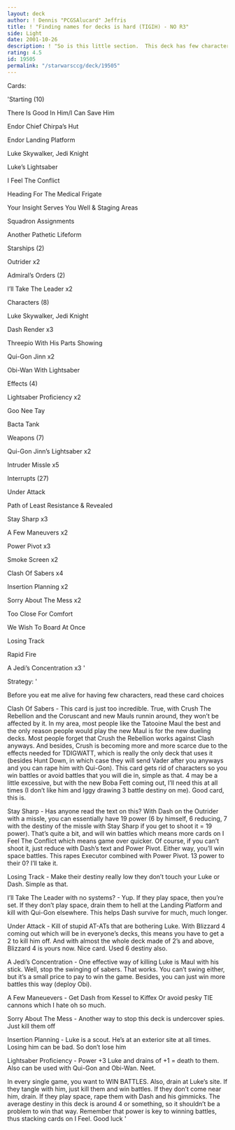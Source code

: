 ```yaml
---
layout: deck
author: ! Dennis "PCGSAlucard" Jeffris
title: ! "Finding names for decks is hard (TIGIH) - NO R3"
side: Light
date: 2001-10-26
description: ! "So is this little section.  This deck has few characters, TONS of power, and HIGH destinies."
rating: 4.5
id: 19505
permalink: "/starwarsccg/deck/19505"
---
```

Cards: 

'Starting (10)

There Is Good In Him/I Can Save Him

Endor Chief Chirpa’s Hut

Endor Landing Platform

Luke Skywalker, Jedi Knight

Luke’s Lightsaber

I Feel The Conflict

Heading For The Medical Frigate

Your Insight Serves You Well & Staging Areas

Squadron Assignments

Another Pathetic Lifeform


Starships (2)

Outrider x2


Admiral’s Orders (2)

I’ll Take The Leader x2


Characters (8)

Luke Skywalker, Jedi Knight

Dash Render x3

Threepio With His Parts Showing

Qui-Gon Jinn x2

Obi-Wan With Lightsaber


Effects (4)

Lightsaber Proficiency x2

Goo Nee Tay

Bacta Tank


Weapons (7)

Qui-Gon Jinn’s Lightsaber x2

Intruder Missle x5


Interrupts (27)

Under Attack

Path of Least Resistance & Revealed

Stay Sharp x3

A Few Maneuvers x2

Power Pivot x3

Smoke Screen x2

Clash Of Sabers x4

Insertion Planning x2

Sorry About The Mess x2

Too Close For Comfort

We Wish To Board At Once

Losing Track

Rapid Fire

A Jedi’s Concentration x3 '

Strategy: '

Before you eat me alive for having few characters, read these card choices


Clash Of Sabers - This card is just too incredible.  True, with Crush The Rebellion and the Coruscant and new Mauls runnin around, they won’t be affected by it.  In my area, most people like the Tatooine Maul the best and the only reason people would play the new Maul is for the new dueling decks.  Most people forget that Crush the Rebellion works against Clash anyways.  And besides, Crush is becoming more and more scarce due to the effects needed for TDIGWATT, which is really the only deck that uses it (besides Hunt Down, in which case they will send Vader after you anyways and you can rape him with Qui-Gon).  This card gets rid of characters so you win battles or avoid battles that you will die in, simple as that.  4 may be a little excessive, but with the new Boba Fett coming out, I’ll need this at all times (I don’t like him and Iggy drawing 3 battle destiny on me).  Good card, this is.


Stay Sharp - Has anyone read the text on this?  With Dash on the Outrider with a missle, you can essentially have 19 power (6 by himself, 6 reducing, 7 with the destiny of the missle with Stay Sharp if you get to shoot it = 19 power).  That’s quite a bit, and will win battles which means more cards on I Feel The Conflict which means game over quicker.  Of course, if you can’t shoot it, just reduce with Dash’s text and Power Pivot.  Either way, you’ll win space battles.  This rapes Executor combined with Power Pivot.  13 power to their 0?  I’ll take it.


Losing Track - Make their destiny really low they don’t touch your Luke or Dash.  Simple as that.


I’ll Take The Leader with no systems? - Yup.  If they play space, then you’re set.  If they don’t play space, drain them to hell at the Landing Platform and kill with Qui-Gon elsewhere.  This helps Dash survive for much, much longer.


Under Attack - Kill of stupid AT-ATs that are bothering Luke.  With Blizzard 4 coming out which will be in everyone’s decks, this means you have to get a 2 to kill him off.  And with almost the whole deck made of 2’s and above, Blizzard 4 is yours now.  Nice card.  Used 6 destiny also.


A Jedi’s Concentration - One effective way of killing Luke is Maul with his stick.  Well, stop the swinging of sabers.  That works.  You can’t swing either, but it’s a small price to pay to win the game.  Besides, you can just win more battles this way (deploy Obi).


A Few Maneuevers - Get Dash from Kessel to Kiffex  Or avoid pesky TIE cannons which I hate oh so much.


Sorry About The Mess - Another way to stop this deck is undercover spies.  Just kill them off


Insertion Planning - Luke is a scout.  He’s at an exterior site at all times.  Losing him can be bad.  So don’t lose him


Lightsaber Proficiency - Power +3 Luke and drains of +1 = death to them.  Also can be used with Qui-Gon and Obi-Wan.  Neet.


In every single game, you want to WIN BATTLES.  Also, drain at Luke’s site.  If they tangle with him, just kill them and win battles.  If they don’t come near him, drain.  If they play space, rape them with Dash and his gimmicks.  The average destiny in this deck is around 4 or something, so it shouldn’t be a problem to win that way.  Remember that power is key to winning battles, thus stacking cards on I Feel.  Good luck '
